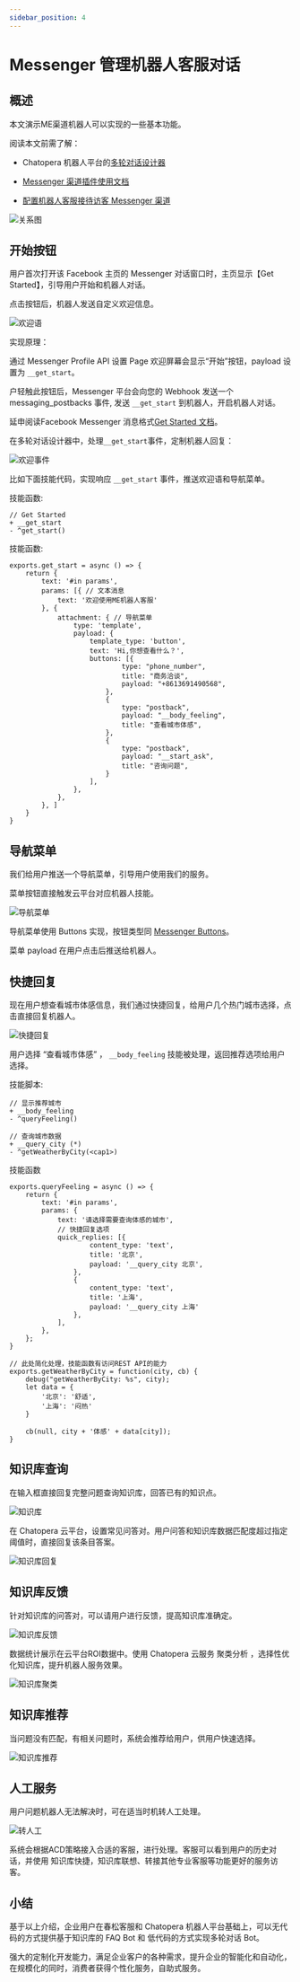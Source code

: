 ```yaml
---
sidebar_position: 4
---
```


# Messenger 管理机器人客服对话

## 概述

本文演示ME渠道机器人可以实现的一些基本功能。

阅读本文前需了解：

* Chatopera 机器人平台的[多轮对话设计器](https://docs.chatopera.com/products/chatbot-platform/conversation/cde.html)

* [Messenger 渠道插件使用文档](https://docs.chatopera.com/products/cskefu/channels/messenger/index.html)

* [配置机器人客服接待访客 Messenger 渠道](https://docs.chatopera.com/products/cskefu/channels/messenger/messenger-chatbot.html)

![关系图](../../images/products/cskefu/messenger/image2021-2-10_17-41-6.png)

## 开始按钮

用户首次打开该 Facebook 主页的 Messenger 对话窗口时，主页显示【Get Started】，引导用户开始和机器人对话。

点击按钮后，机器人发送自定义欢迎信息。

![欢迎语](../../images/products/cskefu/messenger/image2021-2-10_2-59-11.png)

实现原理：

通过 Messenger Profile API 设置 Page 欢迎屏幕会显示“开始”按钮，payload 设置为 `__get_start`。

户轻触此按钮后，Messenger 平台会向您的 Webhook 发送一个 messaging_postbacks 事件, 发送 `__get_start` 到机器人，开启机器人对话。

延申阅读Facebook Messenger 消息格式[Get Started 文档](https://developers.facebook.com/docs/messenger-platform/reference/messenger-profile-api/get-started-button)。

在多轮对话设计器中，处理`__get_start`事件，定制机器人回复：

![欢迎事件](../../images/products/cskefu/messenger/image2021-2-10_17-44-38.png)

比如下面技能代码，实现响应 `__get_start` 事件，推送欢迎语和导航菜单。

技能函数:

```
// Get Started
+ __get_start
- ^get_start()
```

技能函数:

```
exports.get_start = async () => {
    return {
        text: '#in params',
        params: [{ // 文本消息
            text: '欢迎使用ME机器人客服'
        }, {
            attachment: { // 导航菜单
                type: 'template',
                payload: {
                    template_type: 'button',
                    text: 'Hi,你想查看什么？',
                    buttons: [{
                            type: "phone_number",
                            title: "商务洽谈",
                            payload: "+8613691490568",
                        },
                        {
                            type: "postback",
                            payload: "__body_feeling",
                            title: "查看城市体感",
                        },
                        {
                            type: "postback",
                            payload: "__start_ask",
                            title: "咨询问题",
                        }
                    ],
                },
            },
        }, ]
    }
}
```

## 导航菜单

我们给用户推送一个导航菜单，引导用户使用我们的服务。

菜单按钮直接触发云平台对应机器人技能。

![导航菜单](../../images/products/cskefu/messenger/image2021-2-10_3-2-0.png)

导航菜单使用 Buttons 实现，按钮类型同 [Messenger Buttons](https://developers.facebook.com/docs/messenger-platform/reference/buttons)。

菜单 payload 在用户点击后推送给机器人。

## 快捷回复

现在用户想查看城市体感信息，我们通过快捷回复，给用户几个热门城市选择，点击直接回复机器人。

![快捷回复](../../images/products/cskefu/messenger/image2021-2-10_3-9-54.png)

用户选择 “查看城市体感” ， `__body_feeling` 技能被处理，返回推荐选项给用户选择。

技能脚本:

```
// 显示推荐城市
+ __body_feeling
- ^queryFeeling()

// 查询城市数据
+ __query_city (*)
- ^getWeatherByCity(<cap1>)
```

技能函数

```
exports.queryFeeling = async () => {
    return {
        text: '#in params',
        params: {
            text: '请选择需要查询体感的城市',
            // 快捷回复选项
            quick_replies: [{
                    content_type: 'text',
                    title: '北京',
                    payload: '__query_city 北京',
                },
                {
                    content_type: 'text',
                    title: '上海',
                    payload: '__query_city 上海'
                },
            ],
        },
    };
}

// 此处简化处理，技能函数有访问REST API的能力
exports.getWeatherByCity = function(city, cb) {
    debug("getWeatherByCity: %s", city);
    let data = {
        '北京': '舒适',
        '上海': '闷热'
    }

    cb(null, city + '体感' + data[city]);
}
```

## 知识库查询

在输入框直接回复完整问题查询知识库，回答已有的知识点。

![知识库](../../images/products/cskefu/messenger/image2021-2-10_3-16-21.png)

在 Chatopera 云平台，设置常见问答对。用户问答和知识库数据匹配度超过指定阈值时，直接回复该条目答案。

![知识库回复](../../images/products/cskefu/messenger/image2021-2-10_16-13-27.png)

## 知识库反馈

针对知识库的问答对，可以请用户进行反馈，提高知识库准确定。

![知识库反馈](../../images/products/cskefu/messenger/image2021-2-10_3-19-29.png)

数据统计展示在云平台ROI数据中。使用 Chatopera 云服务 聚类分析 ，选择性优化知识库，提升机器人服务效果。

![知识库聚类](../../images/products/cskefu/messenger/image2021-2-10_16-21-20.png)

## 知识库推荐

当问题没有匹配，有相关问题时，系统会推荐给用户，供用户快速选择。

![知识库推荐](../../images/products/cskefu/messenger/image2021-2-10_3-23-24.png)

## 人工服务

用户问题机器人无法解决时，可在适当时机转人工处理。

![转人工](../../images/products/cskefu/messenger/image2021-2-10_3-28-5.png)

系统会根据ACD策略接入合适的客服，进行处理。客服可以看到用户的历史对话，并使用 知识库快捷，知识库联想、转接其他专业客服等功能更好的服务访客。

## 小结

基于以上介绍，企业用户在春松客服和 Chatopera 机器人平台基础上，可以无代码的方式提供基于知识库的 FAQ Bot 和 低代码的方式实现多轮对话 Bot。

强大的定制化开发能力，满足企业客户的各种需求，提升企业的智能化和自动化，在规模化的同时，消费者获得个性化服务，自助式服务。
